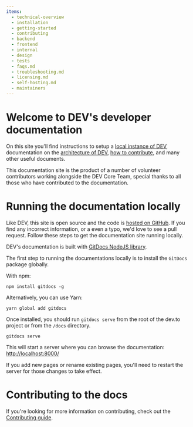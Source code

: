 ```yaml
---
items:
  - technical-overview
  - installation
  - getting-started
  - contributing
  - backend
  - frontend
  - internal
  - design
  - tests
  - faqs.md
  - troubleshooting.md
  - licensing.md
  - self-hosting.md
  - maintainers
---
```


# Welcome to DEV's developer documentation

On this site you'll find instructions to setup a [local instance of
DEV][installation], documentation on the [architecture of DEV][architecture],
[how to contribute][contributing], and many other useful documents.

This documentation site is the product of a number of volunteer contributors
working alongside the DEV Core Team, special thanks to all those who have
contributed to the documentation.

# Running the documentation locally

Like DEV, this site is open source and the code is [hosted on GitHub][docs]. If
you find any incorrect information, or a even a typo, we'd love to see a pull
request. Follow these steps to get the documentation site running locally.

DEV's documentation is built with [GitDocs NodeJS library][gitdocs].

The first step to running the documentations locally is to install the `GitDocs`
package globally.

With npm:

```shell
npm install gitdocs -g
```

Alternatively, you can use Yarn:

```shell
yarn global add gitdocs
```

Once installed, you should run `gitdocs serve` from the root of the dev.to
project or from the `/docs` directory.

```shell
gitdocs serve
```

This will start a server where you can browse the documentation:
<http://localhost:8000/>

If you add new pages or rename existing pages, you'll need to restart the server
for those changes to take effect.

# Contributing to the docs

If you're looking for more information on contributing, check out the
[Contributing guide][contributing].

[installation]: /installation/
[architecture]: /technical-overview/architecture/
[contributing]: /contributing/
[docs]: https://github.com/forem/forem/tree/master/docs/
[gitdocs]: https://www.npmjs.com/package/gitdocs/
